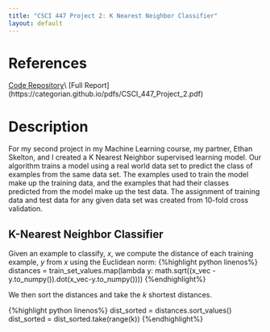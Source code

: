 ```yaml
---
title: "CSCI 447 Project 2: K Nearest Neighbor Classifier"
layout: default
---
```


<h1>References</h1>
<a href = "https://github.com/EthanSkelton9/csci447_project2">Code Repository</a>\
[Full Report](https://categorian.github.io/pdfs/CSCI_447_Project_2.pdf)

<h1>Description</h1>

<p>
For my second project in my Machine Learning course, my partner, Ethan Skelton, and I created a K Nearest Neighbor supervised learning model. Our algorithm trains a model using a real world data set to predict the class of examples from the same data set. The examples used to train the model make up the training data, and the examples that had their classes predicted from the model make up the test data. The assignment of training data and test data for any given data set was created from 10-fold cross validation. 
</p>

<h2>K-Nearest Neighbor Classifier</h2>

<p>
Given an example to classify, <em>x</em>, we compute the distance of each training example, <em>y</em> from <em>x</em> using the Euclidean norm:
{%highlight python linenos%}
distances = train_set_values.map(lambda y: math.sqrt((x_vec - y.to_numpy()).dot(x_vec-y.to_numpy())))
{%endhighlight%}
</p>

<p>
We then sort the distances and take the <em>k</em> shortest distances.

{%highlight python linenos%}
dist_sorted = distances.sort_values()
dist_sorted = dist_sorted.take(range(k))
{%endhighlight%}
</p>
